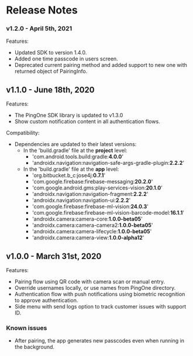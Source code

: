 # Release Notes

### v1.2.0 - April 5th, 2021
Features:
* Updated SDK to version 1.4.0.
* Added one time passcode in users screen.
* Deprecated current pairing method and added support to new one with returned object of PairingInfo.

## v1.1.0 - June 18th, 2020
 Features:

 - The PingOne SDK library is updated to v1.3.0
 - Show custom notification content in all authentication flows.

 Compatibility:
 
 - Dependencies are updated to their latest versions:
    * In the 'build.gradle' file at the **project** level:
      * 'com.android.tools.build:gradle:**4.0.0**'
      * 'androidx.navigation:navigation-safe-args-gradle-plugin:**2.2.2**'
    * In the 'build.gradle' file at the **app** level:
      * 'org.bitbucket.b_c:jose4j:**0.7.1**'
      * 'com.google.firebase:firebase-messaging:**20.2.0**'
      * 'com.google.android.gms:play-services-vision:**20.1.0**'
      * 'androidx.navigation:navigation-fragment:**2.2.2**'
      * 'androidx.navigation:navigation-ui:**2.2.2**'
      * 'com.google.firebase:firebase-ml-vision:**24.0.3**'
      * 'com.google.firebase:firebase-ml-vision-barcode-model:**16.1.1**'
      * 'androidx.camera:camera-core:**1.0.0-beta05**'
      * 'androidx.camera:camera-camera2:**1.0.0-beta05**'
      * 'androidx.camera:camera-lifecycle:**1.0.0-beta05**'
      * 'androidx.camera:camera-view:**1.0.0-alpha12**'


## v1.0.0 - March 31st, 2020
Features:

- Pairing flow using QR code with camera scan or manual entry.
- Override usernames locally, or use names from PingOne directory.
- Authentication flow with push notifications using biometric recognition to approve authentication.
- Side menu with send logs option to track customer issues with support ID.

### Known issues
- After pairing, the app generates new passcodes even when running in the background.

